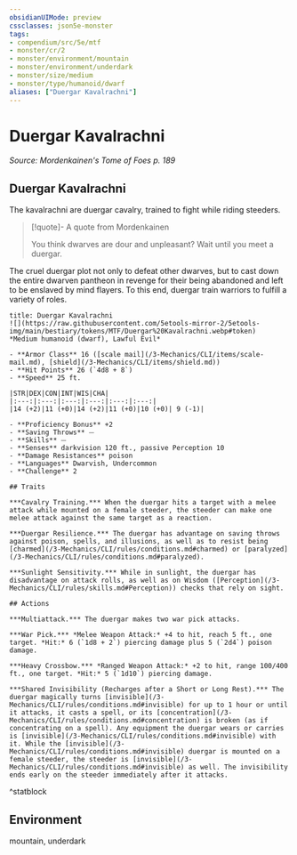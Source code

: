```yaml
---
obsidianUIMode: preview
cssclasses: json5e-monster
tags:
- compendium/src/5e/mtf
- monster/cr/2
- monster/environment/mountain
- monster/environment/underdark
- monster/size/medium
- monster/type/humanoid/dwarf
aliases: ["Duergar Kavalrachni"]
---
```

# Duergar Kavalrachni
*Source: Mordenkainen's Tome of Foes p. 189*  

## Duergar Kavalrachni

The kavalrachni are duergar cavalry, trained to fight while riding steeders.

> [!quote]- A quote from Mordenkainen  
> 
> You think dwarves are dour and unpleasant? Wait until you meet a duergar.

The cruel duergar plot not only to defeat other dwarves, but to cast down the entire dwarven pantheon in revenge for their being abandoned and left to be enslaved by mind flayers. To this end, duergar train warriors to fulfill a variety of roles.


```ad-statblock
title: Duergar Kavalrachni
![](https://raw.githubusercontent.com/5etools-mirror-2/5etools-img/main/bestiary/tokens/MTF/Duergar%20Kavalrachni.webp#token)
*Medium humanoid (dwarf), Lawful Evil*

- **Armor Class** 16 ([scale mail](/3-Mechanics/CLI/items/scale-mail.md), [shield](/3-Mechanics/CLI/items/shield.md))
- **Hit Points** 26 (`4d8 + 8`) 
- **Speed** 25 ft.

|STR|DEX|CON|INT|WIS|CHA|
|:---:|:---:|:---:|:---:|:---:|:---:|
|14 (+2)|11 (+0)|14 (+2)|11 (+0)|10 (+0)| 9 (-1)|

- **Proficiency Bonus** +2
- **Saving Throws** ⏤
- **Skills** ⏤
- **Senses** darkvision 120 ft., passive Perception 10
- **Damage Resistances** poison
- **Languages** Dwarvish, Undercommon
- **Challenge** 2

## Traits

***Cavalry Training.*** When the duergar hits a target with a melee attack while mounted on a female steeder, the steeder can make one melee attack against the same target as a reaction.

***Duergar Resilience.*** The duergar has advantage on saving throws against poison, spells, and illusions, as well as to resist being [charmed](/3-Mechanics/CLI/rules/conditions.md#charmed) or [paralyzed](/3-Mechanics/CLI/rules/conditions.md#paralyzed).

***Sunlight Sensitivity.*** While in sunlight, the duergar has disadvantage on attack rolls, as well as on Wisdom ([Perception](/3-Mechanics/CLI/rules/skills.md#Perception)) checks that rely on sight.

## Actions

***Multiattack.*** The duergar makes two war pick attacks.

***War Pick.*** *Melee Weapon Attack:* +4 to hit, reach 5 ft., one target. *Hit:* 6 (`1d8 + 2`) piercing damage plus 5 (`2d4`) poison damage.

***Heavy Crossbow.*** *Ranged Weapon Attack:* +2 to hit, range 100/400 ft., one target. *Hit:* 5 (`1d10`) piercing damage.

***Shared Invisibility (Recharges after a Short or Long Rest).*** The duergar magically turns [invisible](/3-Mechanics/CLI/rules/conditions.md#invisible) for up to 1 hour or until it attacks, it casts a spell, or its [concentration](/3-Mechanics/CLI/rules/conditions.md#concentration) is broken (as if concentrating on a spell). Any equipment the duergar wears or carries is [invisible](/3-Mechanics/CLI/rules/conditions.md#invisible) with it. While the [invisible](/3-Mechanics/CLI/rules/conditions.md#invisible) duergar is mounted on a female steeder, the steeder is [invisible](/3-Mechanics/CLI/rules/conditions.md#invisible) as well. The invisibility ends early on the steeder immediately after it attacks.
```
^statblock

## Environment

mountain, underdark